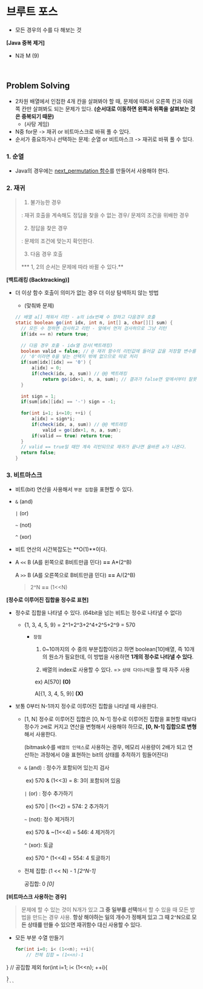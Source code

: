 # 브루트 포스

- 모든 경우의 수를 다 해보는 것



**[Java 중복 제거]**

- N과 M (9)

``` java



```





## Problem Solving

- 2차원 배열에서 인접한 4개 칸을 살펴봐야 할 때, 문제에 따라서 오른쪽 칸과 아래쪽 칸만 살펴봐도 되는 문제가 있다. **(순서대로 이동하면 왼쪽과 위쪽을 살펴보는 것은 중복되기 때문)**
  - (사탕 게임)
- N중 for문 -> 재귀 or 비트마스크로 바꿔 풀 수 있다.
- 순서가 중요하거나 선택하는 문제: 순열 or 비트마스크 -> 재귀로 바꿔 풀 수 있다.

### 1. 순열

- Java의 경우에는 [next_permutation 함수]([https://github.com/sonic247897/TIL/blob/master/%EC%95%8C%EA%B3%A0%EB%A6%AC%EC%A6%98/%EC%88%9C%EC%97%B4.md](https://github.com/sonic247897/TIL/blob/master/알고리즘/순열.md))를 만들어서 사용해야 한다.



### 2. 재귀

>1. 불가능한 경우
>
>   : 재귀 호출을 계속해도 정답을 찾을 수 없는 경우/ 문제의 조건을 위배한 경우
>
>2. 정답을 찾은 경우
>
>   : 문제의 조건에 맞는지 확인한다.
>
>3. 다음 경우 호출
>
>   *** 1, 2의 순서는 문제에 따라 바뀔 수 있다.**



**[백트래킹 (Backtracking)]**

- 더 이상 함수 호출이 의미가 없는 경우 더 이상 탐색하지 않는 방법
  
  - (맞춰봐 문제)
  
  ``` java
  // 배열 a[] 채워서 리턴 - a의 idx번째 수 정하고 다음경우 호출
  static boolean go(int idx, int n, int[] a, char[][] sum) {
  	// 모든 수 정하면 검사하고 리턴 - 앞에서 먼저 검사하므로 그냥 리턴
  	if(idx == n) return true;	
      
  	// 다음 경우 호출 - idx열 검사(백트래킹)
  	boolean valid = false; // @ 재귀 함수의 리턴값에 들어갈 값을 저장할 변수를 선언해야 한다.
  	// '0'이라면 0을 넣는 선택지 밖에 없으므로 따로 처리
  	if(sum[idx][idx] == '0') {
  		a[idx] = 0;
  		if(check(idx, a, sum)) // @@ 백트래킹
  			return go(idx+1, n, a, sum); // 결과가 false면 앞에서부터 잘못 만든 것이므로 true 나올 때까지 리턴
  	}
  		
  	int sign = 1;
  	if(sum[idx][idx] == '-') sign = -1;
  		
  	for(int i=1; i<=10; ++i) {
  		a[idx] = sign*i;
  		if(check(idx, a, sum)) // @@ 백트래킹
  			valid = go(idx+1, n, a, sum);
  		if(valid == true) return true;
  	}
  	// valid == true일 때만 계속 리턴되므로 재귀가 끝나면 올바른 a가 나온다.
  	return false;
  }
  ```
  



### 3. 비트마스크

- 비트(bit) 연산을 사용해서 `부분 집합`을 표현할 수 있다.

- `&` (and)

  `|` (or) 

  `~` (not)

  `^` (xor)

- 비트 연산의 시간복잡도는 **O(1)**이다.

- A `<<` B (A를 왼쪽으로 B비트만큼 민다) **==** A*(2^B)

  A `>>` B (A를 오른쪽으로 B비트만큼 민다) **==** A/(2^B)

  > 2^N **==** (1<<N)

**[정수로 이루어진 집합을 정수로 표현]**

- 정수로 집합을 나타낼 수 있다. (64bit을 넘는 비트는 정수로 나타낼 수 없다)

  - {1, 3, 4, 5, 9} = 2^1+2^3+2^4+2^5+2^9 = 570

    - `장점`

      1) 0~10까지의 수 중의 부분집합이라고 하면 boolean[10]배열, 즉 10개의 원소가 필요한데, 이 방법을 사용하면 **1개의 정수로 나타낼 수 있다**. 

      2) 배열의 index로 사용할 수 있다. => `상태 다이나믹`을 할 때 자주 사용

      ​	ex) A[570] **(O)** 

      ​		  A[{1, 3, 4, 5, 9}] **(X)**

- 보통 0부터 N-1까지 정수로 이루어진 집합을 나타낼 때 사용한다.

  - [1, N] 정수로 이루어진 집합은 [0, N-1] 정수로 이루어진 집합을 표현할 때보다 정수가 `2배`로 커지고 연산을 변형해서 사용해야 하므로, **[0, N-1] 집합으로 변형**해서 사용한다.

    (bitmask수를 `배열의 인덱스`로 사용하는 경우, 메모리 사용량이 2배가 되고 연산하는 과정에서 0을 표현하는 bit의 상태를 추적하기 힘들어진다)

  - `&` (and) : 정수가 포함되어 있는지 검사 

    ​	ex) 570 & (1<<3) = 8: 3이 포함되어 있음

    `|` (or) : 정수 추가하기 

    ​	ex) 570 | (1<<2) = 574: 2 추가하기

    `~` (not): 정수 제거하기 

    ​	ex) 570 & ~(1<<4) = 546: 4 제거하기

    `^` (xor): 토글

    ​	ex) 570 ^ (1<<4) = 554: 4 토글하기

  - 전체 집합: (1 << N) - 1 *[2^N-1]*

    공집합: 0 *[0]*
    

**[비트마스크 사용하는 경우]**

  > 문제에 할 수 있는 것이 N개가 있고 **그 중 일부를 선택**해서 할 수 있을 때 모든 방법을 만드는 경우 사용. 
  > **항상 해야하는 일의 개수가 정해져 있고 그 때 2^N으로 모든 상태를 만들 수 있으면 재귀함수 대신 사용할 수 있다.**

  - 모든 부분 수열 만들기

    ``` java
    for(int i=0; i< (1<<n); ++i){
        // 전체 집합 = (1<<n)-1
}
    // 공집합 제외
    for(int i=1; i< (1<<n); ++i){
        
    }
    ```
    
    
